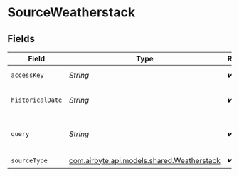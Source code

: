 # SourceWeatherstack


## Fields

| Field                                                                                                                                                                                                                            | Type                                                                                                                                                                                                                             | Required                                                                                                                                                                                                                         | Description                                                                                                                                                                                                                      | Example                                                                                                                                                                                                                          |
| -------------------------------------------------------------------------------------------------------------------------------------------------------------------------------------------------------------------------------- | -------------------------------------------------------------------------------------------------------------------------------------------------------------------------------------------------------------------------------- | -------------------------------------------------------------------------------------------------------------------------------------------------------------------------------------------------------------------------------- | -------------------------------------------------------------------------------------------------------------------------------------------------------------------------------------------------------------------------------- | -------------------------------------------------------------------------------------------------------------------------------------------------------------------------------------------------------------------------------- |
| `accessKey`                                                                                                                                                                                                                      | *String*                                                                                                                                                                                                                         | :heavy_check_mark:                                                                                                                                                                                                               | API access key used to retrieve data from the Weatherstack API.(https://weatherstack.com/product)                                                                                                                                |                                                                                                                                                                                                                                  |
| `historicalDate`                                                                                                                                                                                                                 | *String*                                                                                                                                                                                                                         | :heavy_check_mark:                                                                                                                                                                                                               | This is required for enabling the Historical date API with format- (YYYY-MM-DD). * Note, only supported by paid accounts                                                                                                         | 2015-01-21                                                                                                                                                                                                                       |
| `query`                                                                                                                                                                                                                          | *String*                                                                                                                                                                                                                         | :heavy_check_mark:                                                                                                                                                                                                               | A location to query such as city, IP, latitudeLongitude, or zipcode. Multiple locations with semicolon seperated if using a professional plan or higher. For more info- (https://weatherstack.com/documentation#query_parameter) | New York                                                                                                                                                                                                                         |
| `sourceType`                                                                                                                                                                                                                     | [com.airbyte.api.models.shared.Weatherstack](../../models/shared/Weatherstack.md)                                                                                                                                                | :heavy_check_mark:                                                                                                                                                                                                               | N/A                                                                                                                                                                                                                              |                                                                                                                                                                                                                                  |